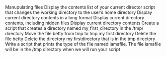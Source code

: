 Manupulating files
Display the contents list of your current director
script that changes the working directory to the user’s home directory
Display current directory contents in a long format
Display current directory contents, including hidden files
Display current directory contents
Create a script that creates a directory named my_first_directory in the /tmp/ directory
Move the file betty from tmp to tmp my first directory
Delete the file betty
Delete the directory my firstdirectory that is in the tmp directory
Write a script that prints the type of the file named iamafile. The file iamafile will be in the /tmp directory when we will run your script
